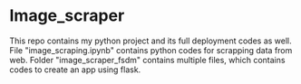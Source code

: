 # Image_scraper
This repo contains my python project and its full deployment codes as well. 
File "image_scraping.ipynb" contains python codes for scrapping data from web.
Folder "image_scraper_fsdm" contains multiple files, which contains codes to create an app using flask.
